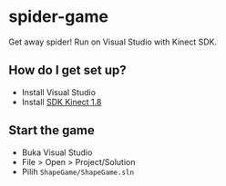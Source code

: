 # spider-game
Get away spider! Run on Visual Studio with Kinect SDK.

## How do I get set up?
 - Install Visual Studio
 - Install [SDK Kinect 1.8](https://www.microsoft.com/en-us/download/details.aspx?id=40278)

## Start the game
 - Buka Visual Studio
 - File > Open > Project/Solution
 - Pilih `ShapeGame/ShapeGame.sln`

